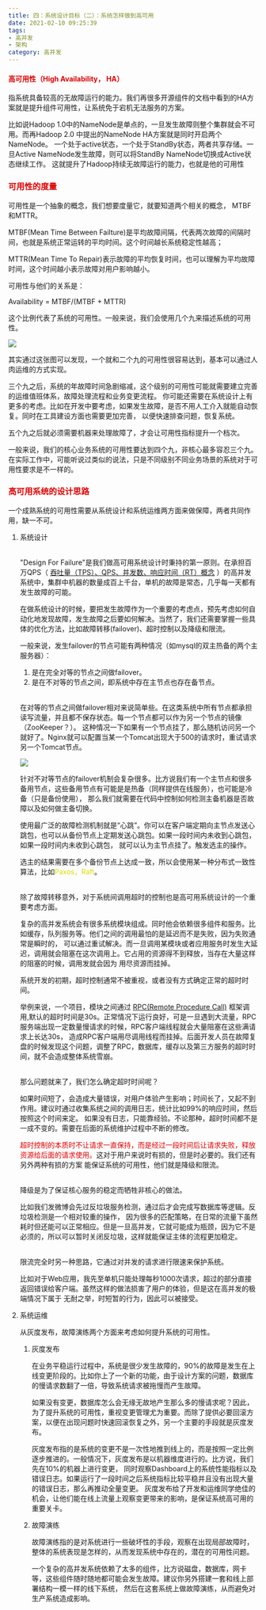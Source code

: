 ```yaml
---
title: 四：系统设计目标（二）：系统怎样做到高可用
date: 2021-02-10 09:25:39
tags:
- 高并发
- 架构 
category: 高并发
---
```


#### <font color = "dd0000">高可用性（High Availability， HA）</font>

指系统具备较高的无故障运行的能力。我们再很多开源组件的文档中看到的HA方案就是提升组件可用性，让系统免于宕机无法服务的方案。

比如说Hadoop 1.0中的NameNode是单点的，一旦发生故障则整个集群就会不可用。而再Hadoop 2.0 中提出的NameNode HA方案就是同时开启两个NameNode。
一个处于active状态，一个处于StandBy状态，两者共享存储。一旦Active NameNode发生故障，则可以将StandBy NameNode切换成Active状态继续工作。
这就提升了Hadoop持续无故障运行的能力，也就是他的可用性

### <font color = "dd0000">可用性的度量 </font>

可用性是一个抽象的概念，我们想要度量它，就要知道两个相关的概念， MTBF和MTTR。

MTBF(Mean Time Between Failture)是平均故障间隔，代表两次故障的间隔时间，也就是系统正常运转的平均时间。这个时间越长系统稳定性越高；

MTTR(Mean Time To Repair)表示故障的平均恢复时间，也可以理解为平均故障时间，这个时间越小表示故障对用户影响越小。

可用性与他们的关系是：

Availability = MTBF/(MTBF + MTTR)

这个比例代表了系统的可用性。一般来说，我们会使用几个九来描述系统的可用性。

<img src="/blog.io/img/系统可用性.png">

其实通过这张图可以发现，一个就和二个九的可用性很容易达到，基本可以通过人肉运维的方式实现。

三个九之后，系统的年故障时间急剧缩减，这个级别的可用性可能就需要建立完善的运维值班体系，故障处理流程和业务变更流程。
你可能还需要在系统设计上有更多的考虑。比如在开发中要考虑，如果发生故障，是否不用人工介入就能自动恢复。同时在工具建设方面也需要更加完善，
以便快速排查问题，恢复系统。

五个九之后就必须需要机器来处理故障了，才会让可用性指标提升一个档次。

一般来说，我们的核心业务系统的可用性要达到四个九，非核心最多容忍三个九。在实际工作中，可能听说过类似的说法，只是不同级别不同业务场景的系统对于可用性要求是不一样的。

### <font color = "dd0000"> 高可用系统的设计思路</font>

一个成熟系统的可用性需要从系统设计和系统运维两方面来做保障，两者共同作用，缺一不可。

1. 系统设计

   <br/>"Design For Failure"是我们做高可用系统设计时秉持的第一原则。在承担百万QPS（
   [吞吐量（TPS）、QPS、并发数、响应时间（RT）概念](https://www.cnblogs.com/data2value/p/6220859.html)
   ）的高并发系统中，集群中机器的数量成百上千台，单机的故障是常态，几乎每一天都有发生故障的可能。

   在做系统设计的时候，要把发生故障作为一个重要的考虑点，预先考虑如何自动化地发现故障，发生故障之后要如何解决。当然了，我们还需要掌握一些具体的优化方法，比如故障转移(failover)、超时控制以及降级和限流。

   一般来说，发生failover的节点可能有两种情况（如mysql的双主热备的两个主服务器）：

   1. 是在完全对等的节点之间做failover。
    2. 是在不对等的节点之间，即系统中存在主节点也存在备节点。
    
   <br/>在对等的节点之间做failover相对来说简单些。在这类系统中所有节点都承担读写流量，并且都不保存状态。每一个节点都可以作为另一个节点的镜像（ZooKeeper？）。
    这种情况一下如果有一个节点挂了，那么随机访问另一个就好了。Nginx就可以配置当某一个Tomcat出现大于500的请求时，重试请求另一个Tomcat节点。
   
   <img src="/blog.io/img/Nginx连接Tomcat.png">

   针对不对等节点的failover机制会复杂很多。比方说我们有一个主节点和很多备用节点，这些备用节点有可能是是热备（同样提供在线服务），也可能是冷备（只是备份使用），
那么我们就需要在代码中控制如何检测主备机器是否故障以及如何做主备切换。
   
   使用最广泛的故障检测机制就是“心跳”。你可以在客户端定期向主节点发送心跳包，也可以从备份节点上定期发送心跳包。如果一段时间内未收到心跳包，如果一段时间内未收到心跳包，
就可以认为主节点挂了。触发选主的操作。
   
   选主的结果需要在多个备份节点上达成一致，所以会使用某一种分布式一致性算法，比如<font color = dddd>Paxos，Raft</font>。

   <br/>除了故障转移意外，对于系统间调用超时的控制也是高可用系统设计的一个重要考虑方面。
   
   复杂的高并发系统会有很多系统模块组成。同时他会依赖很多组件和服务。比如缓存，队列服务等。他们之间的调用最怕的是延迟而不是失败，因为失败通常是瞬时的，
可以通过重试解决。而一旦调用某模块或者应用服务时发生大延迟，调用就会阻塞在这次调用上。它占用的资源得不到释放，当存在大量这样的阻塞的时候，调用发就会因为
   用尽资源而挂掉。
   
   系统开发的初期，超时控制通常不被重视，或者没有方式确定正常的超时时间。
   
   举例来说，一个项目，模块之间通过
   [RPC(Remote Procedure Call)](https://www.zhihu.com/question/25536695)
   框架调用,默认的超时时间是30s。正常情况下运行良好，可是一旦遇到大流量，RPC服务端出现一定数量慢请求的时候，RPC客户端线程就会大量阻塞在这些满请求上长达30s，
   造成RPC客户端用尽调用线程而挂掉。后面开发人员在故障复盘的时候发现这个问题，调整了RPC，数据库，缓存以及第三方服务的超时时间，就不会造成整体系统雪崩。
   
   <br/>那么问题就来了，我们怎么确定超时时间呢？

   如果时间短了，会造成大量错误，对用户体验产生影响；时间长了，又起不到作用。建议时通过收集系统之间的调用日志，统计比如99%的响应时间，然后按照这个时间来定。
如果没有日志，只能靠经验。不论那种，超时时间都不是一成不变的。需要在后面的系统维护过程中不断的修改。
   
   <font color= dd00>超时控制的本质时不让请求一直保持，而是经过一段时间后让请求失败，释放资源给后面的请求使用。</font>这对于用户来说时有损的，但是时必要的。我们还有另外两种有损的方案
能保证系统的可用性，他们就是降级和限流。
   
   <br/>降级是为了保证核心服务的稳定而牺牲非核心的做法。
   
   比如我们发微博会先过反垃圾服务检测，通过后才会完成写数据库等逻辑。反垃圾检测是一个相对较重的操作，
   因为很多的匹配策略，在日常的流量下虽然耗时但还能可以正常相应。但是一旦高并发，它就可能成为瓶颈，因为它不是必须的，所以可以暂时关闭反垃圾，这样就能保证主体的流程更加稳定。
   
   <br/>限流完全时另一种思路，它通过对并发的请求进行限速来保护系统。
   
   比如对于Web应用，我先至单机只能处理每秒1000次请求，超过的部分直接返回错误给客户端。虽然这样的做法损害了用户的体验，但是这在高并发的极端情况下属于
无耐之举，时短暂的行为，因此可以被接受。
   

2. 系统运维

   从灰度发布，故障演练两个方面来考虑如何提升系统的可用性。
   
   1. 灰度发布
   
      在业务平稳运行过程中，系统是很少发生故障的，90%的故障是发生在上线变更阶段的。比如你上了一个新的功能，由于设计方案的问题，数据库的慢请求数翻了一倍，导致系统请求被拖慢而产生故障。

      如果没有变更，数据库怎么会无缘无故地产生那么多的慢请求呢？因此，为了提升系统的可用性，重视变更管理尤为重要。而除了提供必要回滚方案，以便在出现问题时快速回滚恢复之外，另一个主要的手段就是灰度发布。

      灰度发布指的是系统的变更不是一次性地推到线上的，而是按照一定比例逐步推进的。一般情况下，灰度发布是以机器维度进行的。比方说，我们先在10%的机器上进行变更，
      同时观察Dashboard上的系统性能指标以及错误日志。如果运行了一段时间之后系统指标比较平稳并且没有出现大量的错误日志，那么再推动全量变更。
      灰度发布给了开发和运维同学绝佳的机会，让他们能在线上流量上观察变更带来的影响，是保证系统高可用的重要关卡。
      
   2. 故障演练

      故障演练指的是对系统进行一些破坏性的手段，观察在出现局部故障时，整体的系统表现是怎样的，从而发现系统中存在的，潜在的可用性问题。

      一个复杂的高并发系统依赖了太多的组件，比方说磁盘，数据库，网卡等，这些组件随时随地都可能会发生故障。建议你另外搭建一套和线上部署结构一模一样的线下系统，
      然后在这套系统上做故障演练，从而避免对生产系统造成影响。


















